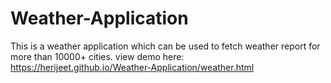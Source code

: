 # Weather-Application
This is a weather application which can be used to fetch weather report for more than 10000+ cities.
view demo here: https://herijeet.github.io/Weather-Application/weather.html
